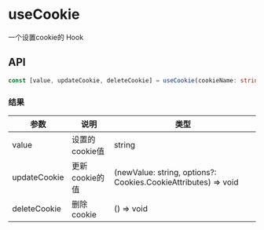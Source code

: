 # useCookie
一个设置cookie的 Hook

## API

```typescript
const [value, updateCookie, deleteCookie] = useCookie(cookieName: string);
```

### 结果

| 参数     | 说明                                     | 类型       |
|----------|------------------------------------------|------------|
| value  | 设置的cookie值                  | string    |
| updateCookie  | 更新cookie的值                  | (newValue: string, options?: Cookies.CookieAttributes) => void    |
| deleteCookie  | 删除cookie                  | () => void    |

